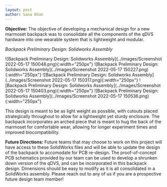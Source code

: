 ```yaml
---
layout: post
author: Sana Khan
---
```


**Objective:** 
The objective of developing a mechanical design for a new marmoset backpack was to consolidate all the components of the qDVS hardware into one wearable system that is lightweight and modular. 

_Backpack Preliminary Design: Solidworks Assembly_

![Backpack Preliminary Design: Solidworks Assembly](../images/Screenshot 2022-05-17 150048.png){:width="250px"}
![Backpack Preliminary Design: Solidworks Assembly](../images/Screenshot 2022-05-17 150227.png){:width="250px"}
![Backpack Preliminary Design: Solidworks Assembly](../images/Screenshot 2022-05-17 150317.png){:width="250px"}
![Backpack Preliminary Design: Solidworks Assembly](../images/Screenshot 2022-05-17 150403.png){:width="250px"}
![Backpack Preliminary Design: Solidworks Assembly](../images/Screenshot 2022-05-17 150536.png){:width="250px"}

This design is meant to be as light weight as possible, with cutouts placed strategically throughout to allow for a lightweight yet sturdy enclosure. The backpack incorporates an arched piece that is meant to hug the back of the marmoset for comfortable wear, allowing for longer experiment times and improved biocompatibility. 

**Future Directions:**
Future teams that may choose to work on this project will have access to these SolidWorks files and will be able to update the design of the backpack to accomodate for PCB re-design. The proof-of-concept PCB schematics provided by our team can be used to develop a shrunken down version of the qDVS, and can be incorporated in this backpack design. Dimensions should be easy to modify as it is all consolidated in a SolidWorks assembly. Please reach out to any of us if you are a prospective future design team member!


